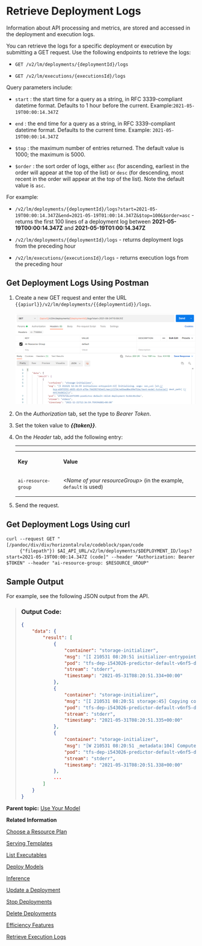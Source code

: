 <!-- loio4c86b886f6ec440b99b7284f4b17e735 -->

# Retrieve Deployment Logs

Information about API processing and metrics, are stored and accessed in the deployment and execution logs.



You can retrieve the logs for a specific deployment or execution by submitting a GET request. Use the following endpoints to retrieve the logs:

-   `GET /v2/lm/deployments/{deploymentId}/logs`

-   `GET /v2/lm/executions/{executionsId}/logs`


Query parameters include:

-   `start` : the start time for a query as a string, in RFC 3339-compliant datetime format. Defaults to 1 hour before the current. Example:`2021-05-19T00:00:14.347Z`

-   `end` : the end time for a query as a string, in RFC 3339-compliant datetime format. Defaults to the current time. Example: `2021-05-19T00:00:14.347Z`

-   `$top` : the maximum number of entries returned. The default value is 1000; the maximum is 5000.

-   `$order` : the sort order of logs, either `asc` \(for ascending, earliest in the order will appear at the top of the list\) or `desc` \(for descending, most recent in the order will appear at the top of the list\). Note the default value is `asc`.


For example:

-   `/v2/lm/deployments/{deploymentId}/logs?start=2021-05-19T00:00:14.347Z&end=2021-05-19T01:00:14.347Z&$top=100&$order=asc` - returns the first 100 lines of a deployment log between **2021-05-19T00:00:14.347Z** and **2021-05-19T01:00:14.347Z**

-   `/v2/lm/deployments/{deploymentId}/logs` - returns deployment logs from the preceding hour

-   `/v2/lm/executions/{executionsId}/logs` - returns execution logs from the preceding hour




<a name="loio4c86b886f6ec440b99b7284f4b17e735__section_nhw_gwq_yqb"/>

## Get Deployment Logs Using Postman

1.  Create a new GET request and enter the URL `{{apiurl}}/v2/lm/deployments/{{deploymentid}}/logs`.

    ![](images/Get_Deployment_Logs_with_Postman_c0d9a38.png)

2.  On the *Authorization* tab, set the type to *Bearer Token*.

3.  Set the token value to ***\{\{token\}\}***.

4.  On the *Header* tab, add the following entry:

    ****


    <table>
    <tr>
    <th valign="top">

    Key


    
    </th>
    <th valign="top">

    Value


    
    </th>
    </tr>
    <tr>
    <td valign="top">

    `ai-resource-group`


    
    </td>
    <td valign="top">

     *<Name of your resourceGroup\>* \(in the example, `default` is used\)


    
    </td>
    </tr>
    </table>
    
5.  Send the request.




<a name="loio4c86b886f6ec440b99b7284f4b17e735__section_hzh_31l_jwb"/>

## Get Deployment Logs Using curl

```
curl --request GET "[/pandoc/div/div/horizontalrule/codeblock/span/code
     {"filepath"}) $AI_API_URL/v2/lm/deployments/$DEPLOYMENT_ID/logs?start=2021-05-19T00:00:14.347Z (code]" --header "Authorization: Bearer $TOKEN" --header "ai-resource-group: $RESOURCE_GROUP"
```



<a name="loio4c86b886f6ec440b99b7284f4b17e735__section_oxd_w1l_jwb"/>

## Sample Output

For example, see the following JSON output from the API.

> ### Output Code:  
> ```json
> {
>     "data": {
>         "result": [
>             {
>                 "container": "storage-initializer",
>                 "msg": "[I 210531 08:20:51 initializer-entrypoint:13] Initializing, args: src_uri [gs://kserve-samples/models/tensorflow/flowers] dest_path[ [/mnt/models]\n",
>                 "pod": "tfs-dep-i543026-predictor-default-v6nf5-deployment-8b58c8ddcfdx",
>                 "stream": "stderr",
>                 "timestamp": "2021-05-31T08:20:51.334+00:00"
>             },
>             {
>                 "container": "storage-initializer",
>                 "msg": "[I 210531 08:20:51 storage:45] Copying contents of gs://kserve-samples/models/tensorflow/flowers to local\n",
>                 "pod": "tfs-dep-i543026-predictor-default-v6nf5-deployment-8b58c8ddcfdx",
>                 "stream": "stderr",
>                 "timestamp": "2021-05-31T08:20:51.335+00:00"
>             },
>             {
>                 "container": "storage-initializer",
>                 "msg": "[W 210531 08:20:51 _metadata:104] Compute Engine Metadata server unavailable onattempt 1 of 3. Reason: [Errno 111] Connection refused\n",
>                 "pod": "tfs-dep-i543026-predictor-default-v6nf5-deployment-8b58c8ddcfdx",
>                 "stream": "stderr",
>                 "timestamp": "2021-05-31T08:20:51.338+00:00"
>             },
>             ...
>         ]
>     }
> } 
> ```

**Parent topic:** [Use Your Model](use-your-model-7f93e8f.md "You deploy your AI learning model to run inferences against it.")

**Related Information**  


[Choose a Resource Plan](choose-a-resource-plan-8deca74.md "You can configure SAP AI Core to use different infrastructure resources for different tasks, based on task demand. SAP AI Core provides several preconfigured infrastructure bundles called “resource plans” for this purpose.")

[Serving Templates](serving-templates-20a8667.md "You use serving templates to manage your serving instances at the level of the main tenant. Serving templates define how a model is to be deployed.")

[List Executables](list-executables-6af8e60.md "An executable is a template that is instantiated for a purpose, such as training a model or creating a deployment. You can list all of the executables in a resource group and get details of specific executables from a resource group. Serving templates are mapped to deployment executables.")

[Deploy Models](deploy-models-dd16e8e.md "Utilize your model and retrieve a URL to use for inferencing.")

[Inference](inference-e348ecf.md "Use the URL from your model deployment to access the results of your model.")

[Update a Deployment](update-a-deployment-9789ddd.md "You can update a deployment with a new configuration while retaining the inference URL.")

[Stop Deployments](stop-deployments-b7d2577.md#loiob7d2577088c84417bbab370173d38cd8 "Stopping a deployment releases the SAP AI Core runtime computing resources that it used.")

[Delete Deployments](delete-deployments-0193d17.md#loio0193d17a7bdb4ae08a9c8301d1d8c1b8 "Deleting a deployment releases the SAP AI Core resources that it used.")

[Efficiency Features](efficiency-features-9fad26a.md "Discover features of SAP AI Core that improve model server efficiency and help manage resource consumption.")

[Retrieve Execution Logs](retrieve-execution-logs-fbc55d3.md "Information about API processing and metrics, are stored and accessed in the deployment and execution logs.")

